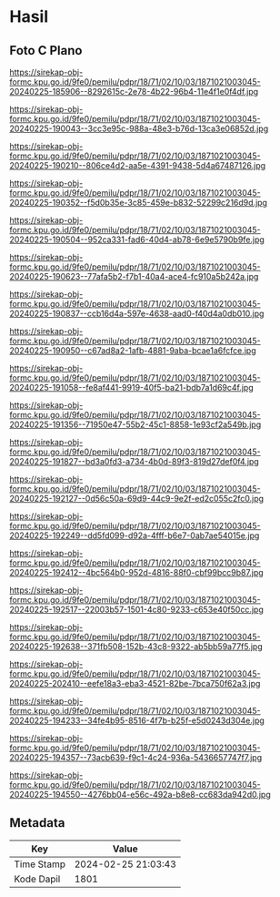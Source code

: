# Hasil

## Foto C Plano

https://sirekap-obj-formc.kpu.go.id/9fe0/pemilu/pdpr/18/71/02/10/03/1871021003045-20240225-185906--8292615c-2e78-4b22-96b4-11e4f1e0f4df.jpg

https://sirekap-obj-formc.kpu.go.id/9fe0/pemilu/pdpr/18/71/02/10/03/1871021003045-20240225-190043--3cc3e95c-988a-48e3-b76d-13ca3e06852d.jpg

https://sirekap-obj-formc.kpu.go.id/9fe0/pemilu/pdpr/18/71/02/10/03/1871021003045-20240225-190210--806ce4d2-aa5e-4391-9438-5d4a67487126.jpg

https://sirekap-obj-formc.kpu.go.id/9fe0/pemilu/pdpr/18/71/02/10/03/1871021003045-20240225-190352--f5d0b35e-3c85-459e-b832-52299c216d9d.jpg

https://sirekap-obj-formc.kpu.go.id/9fe0/pemilu/pdpr/18/71/02/10/03/1871021003045-20240225-190504--952ca331-fad6-40d4-ab78-6e9e5790b9fe.jpg

https://sirekap-obj-formc.kpu.go.id/9fe0/pemilu/pdpr/18/71/02/10/03/1871021003045-20240225-190623--77afa5b2-f7b1-40a4-ace4-fc910a5b242a.jpg

https://sirekap-obj-formc.kpu.go.id/9fe0/pemilu/pdpr/18/71/02/10/03/1871021003045-20240225-190837--ccb16d4a-597e-4638-aad0-f40d4a0db010.jpg

https://sirekap-obj-formc.kpu.go.id/9fe0/pemilu/pdpr/18/71/02/10/03/1871021003045-20240225-190950--c67ad8a2-1afb-4881-9aba-bcae1a6fcfce.jpg

https://sirekap-obj-formc.kpu.go.id/9fe0/pemilu/pdpr/18/71/02/10/03/1871021003045-20240225-191058--fe8af441-9919-40f5-ba21-bdb7a1d69c4f.jpg

https://sirekap-obj-formc.kpu.go.id/9fe0/pemilu/pdpr/18/71/02/10/03/1871021003045-20240225-191356--71950e47-55b2-45c1-8858-1e93cf2a549b.jpg

https://sirekap-obj-formc.kpu.go.id/9fe0/pemilu/pdpr/18/71/02/10/03/1871021003045-20240225-191827--bd3a0fd3-a734-4b0d-89f3-819d27def0f4.jpg

https://sirekap-obj-formc.kpu.go.id/9fe0/pemilu/pdpr/18/71/02/10/03/1871021003045-20240225-192127--0d56c50a-69d9-44c9-9e2f-ed2c055c2fc0.jpg

https://sirekap-obj-formc.kpu.go.id/9fe0/pemilu/pdpr/18/71/02/10/03/1871021003045-20240225-192249--dd5fd099-d92a-4fff-b6e7-0ab7ae54015e.jpg

https://sirekap-obj-formc.kpu.go.id/9fe0/pemilu/pdpr/18/71/02/10/03/1871021003045-20240225-192412--4bc564b0-952d-4816-88f0-cbf99bcc9b87.jpg

https://sirekap-obj-formc.kpu.go.id/9fe0/pemilu/pdpr/18/71/02/10/03/1871021003045-20240225-192517--22003b57-1501-4c80-9233-c653e40f50cc.jpg

https://sirekap-obj-formc.kpu.go.id/9fe0/pemilu/pdpr/18/71/02/10/03/1871021003045-20240225-192638--371fb508-152b-43c8-9322-ab5bb59a77f5.jpg

https://sirekap-obj-formc.kpu.go.id/9fe0/pemilu/pdpr/18/71/02/10/03/1871021003045-20240225-202410--eefe18a3-eba3-4521-82be-7bca750f62a3.jpg

https://sirekap-obj-formc.kpu.go.id/9fe0/pemilu/pdpr/18/71/02/10/03/1871021003045-20240225-194233--34fe4b95-8516-4f7b-b25f-e5d0243d304e.jpg

https://sirekap-obj-formc.kpu.go.id/9fe0/pemilu/pdpr/18/71/02/10/03/1871021003045-20240225-194357--73acb639-f9c1-4c24-936a-5436657747f7.jpg

https://sirekap-obj-formc.kpu.go.id/9fe0/pemilu/pdpr/18/71/02/10/03/1871021003045-20240225-194550--4276bb04-e56c-492a-b8e8-cc683da942d0.jpg


## Metadata

| Key        | Value               |
| ---------- | ------------------- |
| Time Stamp | 2024-02-25 21:03:43 |
| Kode Dapil | 1801                |



